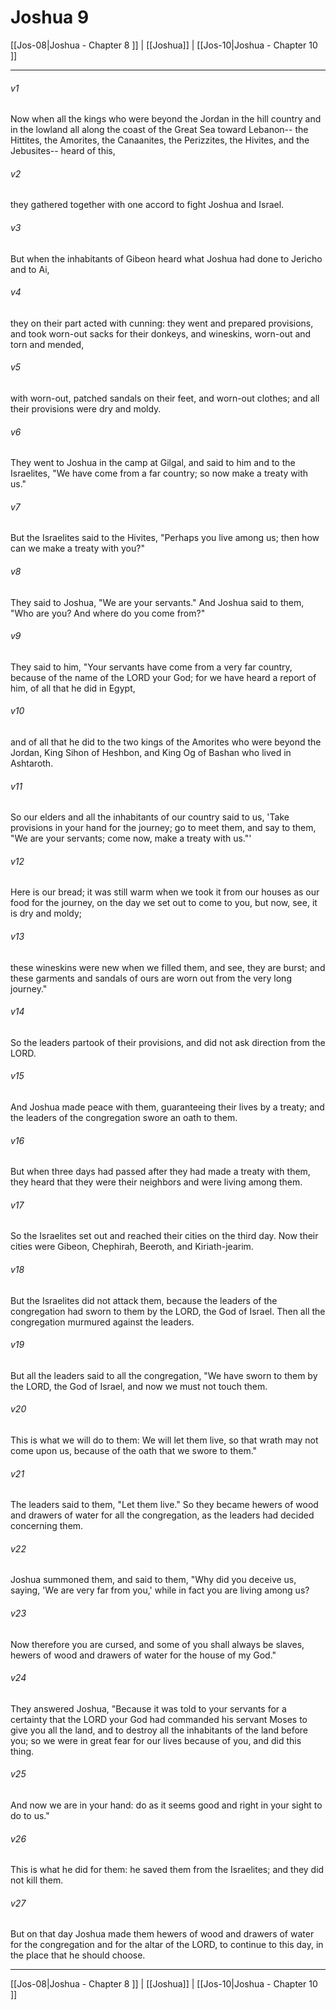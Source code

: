# Joshua 9

[[Jos-08|Joshua - Chapter 8 ]] | [[Joshua]] | [[Jos-10|Joshua - Chapter 10 ]]
***

###### v1
Now when all the kings who were beyond the Jordan in the hill country and in the lowland all along the coast of the Great Sea toward Lebanon-- the Hittites, the Amorites, the Canaanites, the Perizzites, the Hivites, and the Jebusites-- heard of this,
###### v2
they gathered together with one accord to fight Joshua and Israel.
###### v3
But when the inhabitants of Gibeon heard what Joshua had done to Jericho and to Ai,
###### v4
they on their part acted with cunning: they went and prepared provisions, and took worn-out sacks for their donkeys, and wineskins, worn-out and torn and mended,
###### v5
with worn-out, patched sandals on their feet, and worn-out clothes; and all their provisions were dry and moldy.
###### v6
They went to Joshua in the camp at Gilgal, and said to him and to the Israelites, "We have come from a far country; so now make a treaty with us."
###### v7
But the Israelites said to the Hivites, "Perhaps you live among us; then how can we make a treaty with you?"
###### v8
They said to Joshua, "We are your servants." And Joshua said to them, "Who are you? And where do you come from?"
###### v9
They said to him, "Your servants have come from a very far country, because of the name of the LORD your God; for we have heard a report of him, of all that he did in Egypt,
###### v10
and of all that he did to the two kings of the Amorites who were beyond the Jordan, King Sihon of Heshbon, and King Og of Bashan who lived in Ashtaroth.
###### v11
So our elders and all the inhabitants of our country said to us, 'Take provisions in your hand for the journey; go to meet them, and say to them, "We are your servants; come now, make a treaty with us."'
###### v12
Here is our bread; it was still warm when we took it from our houses as our food for the journey, on the day we set out to come to you, but now, see, it is dry and moldy;
###### v13
these wineskins were new when we filled them, and see, they are burst; and these garments and sandals of ours are worn out from the very long journey."
###### v14
So the leaders partook of their provisions, and did not ask direction from the LORD.
###### v15
And Joshua made peace with them, guaranteeing their lives by a treaty; and the leaders of the congregation swore an oath to them.
###### v16
But when three days had passed after they had made a treaty with them, they heard that they were their neighbors and were living among them.
###### v17
So the Israelites set out and reached their cities on the third day. Now their cities were Gibeon, Chephirah, Beeroth, and Kiriath-jearim.
###### v18
But the Israelites did not attack them, because the leaders of the congregation had sworn to them by the LORD, the God of Israel. Then all the congregation murmured against the leaders.
###### v19
But all the leaders said to all the congregation, "We have sworn to them by the LORD, the God of Israel, and now we must not touch them.
###### v20
This is what we will do to them: We will let them live, so that wrath may not come upon us, because of the oath that we swore to them."
###### v21
The leaders said to them, "Let them live." So they became hewers of wood and drawers of water for all the congregation, as the leaders had decided concerning them.
###### v22
Joshua summoned them, and said to them, "Why did you deceive us, saying, 'We are very far from you,' while in fact you are living among us?
###### v23
Now therefore you are cursed, and some of you shall always be slaves, hewers of wood and drawers of water for the house of my God."
###### v24
They answered Joshua, "Because it was told to your servants for a certainty that the LORD your God had commanded his servant Moses to give you all the land, and to destroy all the inhabitants of the land before you; so we were in great fear for our lives because of you, and did this thing.
###### v25
And now we are in your hand: do as it seems good and right in your sight to do to us."
###### v26
This is what he did for them: he saved them from the Israelites; and they did not kill them.
###### v27
But on that day Joshua made them hewers of wood and drawers of water for the congregation and for the altar of the LORD, to continue to this day, in the place that he should choose.

***

[[Jos-08|Joshua - Chapter 8 ]] | [[Joshua]] | [[Jos-10|Joshua - Chapter 10 ]]
